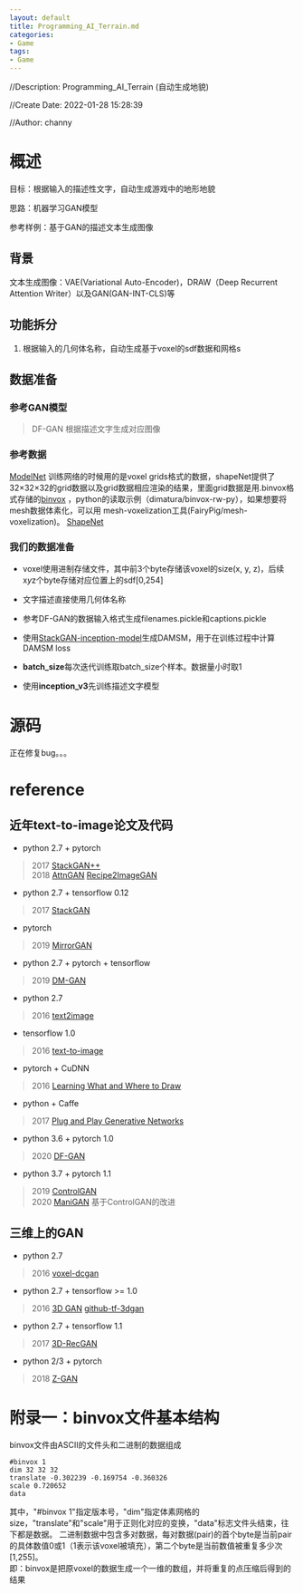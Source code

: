 ```yaml
---
layout: default
title: Programming_AI_Terrain.md
categories:
- Game
tags:
- Game
---
```

//Description: Programming_AI_Terrain (自动生成地貌)

//Create Date: 2022-01-28 15:28:39

//Author: channy

# 概述 
目标：根据输入的描述性文字，自动生成游戏中的地形地貌

思路：机器学习GAN模型

参考样例：基于GAN的描述文本生成图像

## 背景
文本生成图像：VAE(Variational Auto-Encoder)，DRAW（Deep Recurrent Attention Writer）以及GAN(GAN-INT-CLS)等

## 功能拆分
1. 根据输入的几何体名称，自动生成基于voxel的sdf数据和网格s

## 数据准备
### 参考GAN模型
> DF-GAN 根据描述文字生成对应图像  
### 参考数据
[ModelNet](https://cvgl.stanford.edu/data2/) 训练网络的时候用的是voxel grids格式的数据，shapeNet提供了32×32×32的grid数据以及grid数据相应渲染的结果，里面grid数据是用.binvox格式存储的[binvox](https://www.patrickmin.com/binvox/) ，python的读取示例（dimatura/binvox-rw-py），如果想要将mesh数据体素化，可以用 mesh-voxelization工具(FairyPig/mesh-voxelization)。
[ShapeNet](https://shapenet.org/)
### 我们的数据准备
* voxel使用进制存储文件，其中前3个byte存储该voxel的size(x, y, z)，后续x*y*z个byte存储对应位置上的sdf[0,254]  
* 文字描述直接使用几何体名称
* 参考DF-GAN的数据输入格式生成filenames.pickle和captions.pickle
* 使用[StackGAN-inception-model](https://github.com/hanzhanggit/StackGAN-inception-model)生成DAMSM，用于在训练过程中计算DAMSM loss
* **batch_size**每次迭代训练取batch_size个样本。数据量小时取1

* 使用**inception_v3**先训练描述文字模型

# 源码
正在修复bug。。。

# reference
## 近年text-to-image论文及代码
* python 2.7 + pytorch
> 2017 [StackGAN++](https://github.com/hanzhanggit/StackGAN-v2)  
> 2018 [AttnGAN](https://github.com/taoxugit/AttnGAN) 
> [Recipe2ImageGAN](https://github.com/netanelyo/Recipe2ImageGAN)
* python 2.7 + tensorflow 0.12
> 2017 [StackGAN](https://github.com/hanzhanggit/StackGAN)  
* pytorch
> 2019 [MirrorGAN](https://github.com/qiaott/MirrorGAN)
* python 2.7 + pytorch + tensorflow
> 2019 [DM-GAN](https://github.com/MinfengZhu/DM-GAN)
* python 2.7
> 2016 [text2image](https://github.com/mansimov/text2image)
* tensorflow 1.0
> 2016 [text-to-image](https://github.com/zsdonghao/text-to-image)
* pytorch + CuDNN
> 2016 [Learning What and Where to Draw](https://github.com/reedscot/nips2016)
* python + Caffe
> 2017 [Plug and Play Generative Networks](https://github.com/Evolving-AI-Lab/ppgn)
* python 3.6 + pytorch 1.0
> 2020 [DF-GAN](https://github.com/tobran/DF-GAN)
* python 3.7 + pytorch 1.1
> 2019 [ControlGAN](https://github.com/mrlibw/ControlGAN)  
> 2020 [ManiGAN](https://github.com/mrlibw/ManiGAN) 基于ControlGAN的改进

## 三维上的GAN
* python 2.7
> 2016 [voxel-dcgan](https://github.com/maxorange/voxel-dcgan)
* python 2.7 + tensorflow >= 1.0
> 2016 [3D GAN](https://www.meetshah.dev/gan/deep-learning/tensorflow/visdom/2017/04/01/3d-generative-adverserial-networks-for-volume-classification-and-generation.html) [github-tf-3dgan](https://github.com/meetps/tf-3dgan)
* python 2.7 + tensorflow 1.1
> 2017 [3D-RecGAN](https://github.com/Yang7879/3D-RecGAN)
* python 2/3 + pytorch
> 2018 [Z-GAN](https://github.com/vlkniaz/Z_GAN)

# 附录一：binvox文件基本结构
binvox文件由ASCII的文件头和二进制的数据组成
```binvox头
#binvox 1
dim 32 32 32
translate -0.302239 -0.169754 -0.360326
scale 0.720652
data
```
其中，"#binvox 1"指定版本号，"dim"指定体素网格的size，"translate"和"scale"用于正则化对应的变换，"data"标志文件头结束，往下都是数据。
二进制数据中包含多对数据，每对数据(pair)的首个byte是当前pair的具体数值0或1（1表示该voxel被填充），第二个byte是当前数值被重复多少次[1,255]。  
即：binvox是把原voxel的数据生成一个一维的数组，并将重复的点压缩后得到的结果